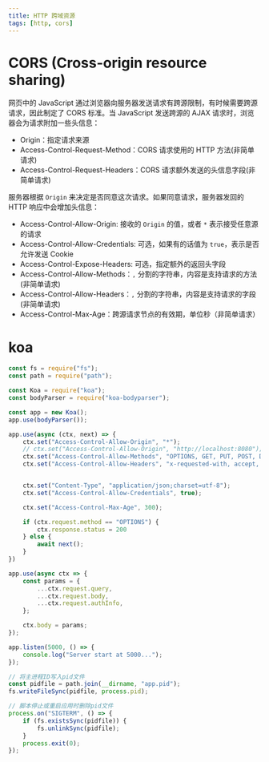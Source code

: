 ```yaml
---
title: HTTP 跨域资源
tags: [http, cors]
---
```


# CORS (Cross-origin resource sharing)

网页中的 JavaScript 通过浏览器向服务器发送请求有跨源限制，有时候需要跨源请求，因此制定了 CORS 标准。当 JavaScript 发送跨源的 AJAX 请求时，浏览器会为请求附加一些头信息：

* Origin：指定请求来源
* Access-Control-Request-Method：CORS 请求使用的 HTTP 方法(非简单请求)
* Access-Control-Request-Headers：CORS 请求额外发送的头信息字段(非简单请求)

服务器根据 `Origin` 来决定是否同意这次请求。如果同意请求，服务器发回的 HTTP 响应中会增加头信息：

* Access-Control-Allow-Origin: 接收的 `Origin` 的值，或者 `*` 表示接受任意源的请求
* Access-Control-Allow-Credentials: 可选，如果有的话值为 `true`，表示是否允许发送 Cookie
* Access-Control-Expose-Headers: 可选，指定额外的返回头字段
* Access-Control-Allow-Methods：`,` 分割的字符串，内容是支持请求的方法(非简单请求)
* Access-Control-Allow-Headers：`,` 分割的字符串，内容是支持请求的字段(非简单请求)
* Access-Control-Max-Age：跨源请求节点的有效期，单位秒（非简单请求）

# koa

``` javascript
const fs = require("fs");
const path = require("path");

const Koa = require("koa");
const bodyParser = require("koa-bodyparser");

const app = new Koa();
app.use(bodyParser());

app.use(async (ctx, next) => {
    ctx.set("Access-Control-Allow-Origin", "*");
    // ctx.set("Access-Control-Allow-Origin", "http://localhost:8080");
    ctx.set("Access-Control-Allow-Methods", "OPTIONS, GET, PUT, POST, DELETE");
    ctx.set("Access-Control-Allow-Headers", "x-requested-with, accept, origin, content-type");


    ctx.set("Content-Type", "application/json;charset=utf-8");
    ctx.set("Access-Control-Allow-Credentials", true);

    ctx.set("Access-Control-Max-Age", 300);

    if (ctx.request.method == "OPTIONS") {
        ctx.response.status = 200
    } else {
        await next();
    }
})

app.use(async ctx => {
    const params = {
        ...ctx.request.query,
        ...ctx.request.body,
        ...ctx.request.authInfo,
    };

    ctx.body = params;
});

app.listen(5000, () => {
    console.log("Server start at 5000...");
});

// 将主进程ID写入pid文件
const pidfile = path.join(__dirname, "app.pid");
fs.writeFileSync(pidfile, process.pid);

// 脚本停止或重启应用时删除pid文件
process.on("SIGTERM", () => {
    if (fs.existsSync(pidfile)) {
        fs.unlinkSync(pidfile);
    }
    process.exit(0);
});
```


[](http://www.ruanyifeng.com/blog/2016/04/cors.html)
